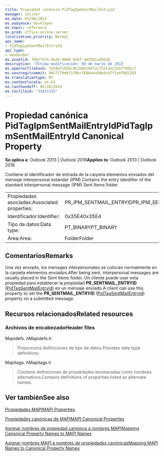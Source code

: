 ```yaml
---
title: Propiedad canónica PidTagIpmSentMailEntryId
manager: soliver
ms.date: 03/09/2015
ms.audience: Developer
ms.topic: reference
ms.prod: office-online-server
localization_priority: Normal
api_name:
- PidTagIpmSentMailEntryId
api_type:
- HeaderDef
ms.assetid: f6877435-6b26-4060-924f-a65591ad9538
description: 'Última modificación: 09 de marzo de 2015'
ms.openlocfilehash: fd29afc93bc952bb619dfac752fae232bf7991cf
ms.sourcegitcommit: 8657170d071f9bcf680aba50b9c07f2a4fb82283
ms.translationtype: MT
ms.contentlocale: es-ES
ms.lasthandoff: 04/28/2019
ms.locfileid: "33437325"
---
```

# <a name="pidtagipmsentmailentryid-canonical-property"></a><span data-ttu-id="f3959-103">Propiedad canónica PidTagIpmSentMailEntryId</span><span class="sxs-lookup"><span data-stu-id="f3959-103">PidTagIpmSentMailEntryId Canonical Property</span></span>

  
  
<span data-ttu-id="f3959-104">**Se aplica a**: Outlook 2013 | Outlook 2016</span><span class="sxs-lookup"><span data-stu-id="f3959-104">**Applies to**: Outlook 2013 | Outlook 2016</span></span> 
  
<span data-ttu-id="f3959-105">Contiene el identificador de entrada de la carpeta elementos enviados del mensaje interpersonal estándar (IPM).</span><span class="sxs-lookup"><span data-stu-id="f3959-105">Contains the entry identifier of the standard interpersonal message (IPM) Sent Items folder.</span></span> 
  
|||
|:-----|:-----|
|<span data-ttu-id="f3959-106">Propiedades asociadas:</span><span class="sxs-lookup"><span data-stu-id="f3959-106">Associated properties:</span></span>  <br/> |<span data-ttu-id="f3959-107">PR_IPM_SENTMAIL_ENTRYID</span><span class="sxs-lookup"><span data-stu-id="f3959-107">PR_IPM_SENTMAIL_ENTRYID</span></span>  <br/> |
|<span data-ttu-id="f3959-108">Identificador:</span><span class="sxs-lookup"><span data-stu-id="f3959-108">Identifier:</span></span>  <br/> |<span data-ttu-id="f3959-109">0x35E4</span><span class="sxs-lookup"><span data-stu-id="f3959-109">0x35E4</span></span>  <br/> |
|<span data-ttu-id="f3959-110">Tipo de datos:</span><span class="sxs-lookup"><span data-stu-id="f3959-110">Data type:</span></span>  <br/> |<span data-ttu-id="f3959-111">PT_BINARY</span><span class="sxs-lookup"><span data-stu-id="f3959-111">PT_BINARY</span></span>  <br/> |
|<span data-ttu-id="f3959-112">Área:</span><span class="sxs-lookup"><span data-stu-id="f3959-112">Area:</span></span>  <br/> |<span data-ttu-id="f3959-113">Folder</span><span class="sxs-lookup"><span data-stu-id="f3959-113">Folder</span></span>  <br/> |
   
## <a name="remarks"></a><span data-ttu-id="f3959-114">Comentarios</span><span class="sxs-lookup"><span data-stu-id="f3959-114">Remarks</span></span>

<span data-ttu-id="f3959-115">Una vez enviado, los mensajes interpersonales se colocan normalmente en la carpeta elementos enviados.</span><span class="sxs-lookup"><span data-stu-id="f3959-115">After being sent, interpersonal messages are usually placed in the Sent Items folder.</span></span> <span data-ttu-id="f3959-116">Un cliente puede usar esta propiedad para establecer la propiedad **PR_SENTMAIL_ENTRYID** ([PidTagSentMailEntryId](pidtagsentmailentryid-canonical-property.md)) en un mensaje enviado.</span><span class="sxs-lookup"><span data-stu-id="f3959-116">A client can use this property to set the **PR_SENTMAIL_ENTRYID** ([PidTagSentMailEntryId](pidtagsentmailentryid-canonical-property.md)) property on a submitted message.</span></span> 
  
## <a name="related-resources"></a><span data-ttu-id="f3959-117">Recursos relacionados</span><span class="sxs-lookup"><span data-stu-id="f3959-117">Related resources</span></span>

### <a name="header-files"></a><span data-ttu-id="f3959-118">Archivos de encabezado</span><span class="sxs-lookup"><span data-stu-id="f3959-118">Header files</span></span>

<span data-ttu-id="f3959-119">Mapidefs. h</span><span class="sxs-lookup"><span data-stu-id="f3959-119">Mapidefs.h</span></span>
  
> <span data-ttu-id="f3959-120">Proporciona definiciones de tipo de datos.</span><span class="sxs-lookup"><span data-stu-id="f3959-120">Provides data type definitions.</span></span>
    
<span data-ttu-id="f3959-121">Mapitags. h</span><span class="sxs-lookup"><span data-stu-id="f3959-121">Mapitags.h</span></span>
  
> <span data-ttu-id="f3959-122">Contiene definiciones de propiedades enumeradas como nombres alternativos.</span><span class="sxs-lookup"><span data-stu-id="f3959-122">Contains definitions of properties listed as alternate names.</span></span>
    
## <a name="see-also"></a><span data-ttu-id="f3959-123">Ver también</span><span class="sxs-lookup"><span data-stu-id="f3959-123">See also</span></span>



[<span data-ttu-id="f3959-124">Propiedades MAPI</span><span class="sxs-lookup"><span data-stu-id="f3959-124">MAPI Properties</span></span>](mapi-properties.md)
  
[<span data-ttu-id="f3959-125">Propiedades canónicas de MAPI</span><span class="sxs-lookup"><span data-stu-id="f3959-125">MAPI Canonical Properties</span></span>](mapi-canonical-properties.md)
  
[<span data-ttu-id="f3959-126">Asignar nombres de propiedad canónica a nombres MAPI</span><span class="sxs-lookup"><span data-stu-id="f3959-126">Mapping Canonical Property Names to MAPI Names</span></span>](mapping-canonical-property-names-to-mapi-names.md)
  
[<span data-ttu-id="f3959-127">Asignar nombres MAPI a nombres de propiedades canónicas</span><span class="sxs-lookup"><span data-stu-id="f3959-127">Mapping MAPI Names to Canonical Property Names</span></span>](mapping-mapi-names-to-canonical-property-names.md)


